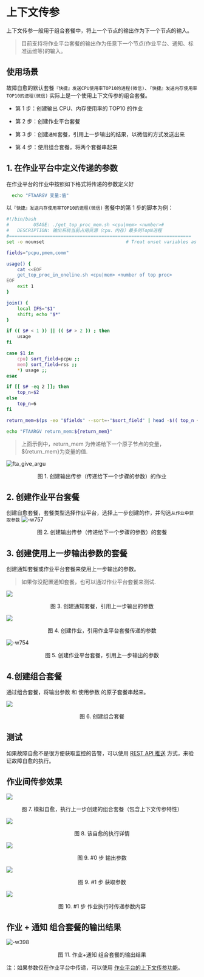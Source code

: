 #  上下文传参

上下文传参一般用于组合套餐中，将上一个节点的输出作为下一个节点的输入。

> 目前支持将作业平台套餐的输出作为任意下一个节点(作业平台、通知、标准运维等)的输入。

## 使用场景
故障自愈的默认套餐`『快捷』发送CPU使用率TOP10的进程(微信)`、`『快捷』发送内存使用率TOP10的进程(微信)` 实际上是一个使用上下文传参的组合套餐。

- 第 1 步：创建输出 CPU、内存使用率的 TOP10 的作业

- 第 2 步：创建作业平台套餐

- 第 3 步：创建`通知`套餐，引用上一步输出的结果，以微信的方式发送出来

- 第 4 步：使用组合套餐，将两个套餐串起来

## 1. 在作业平台中定义传递的参数

在作业平台的作业中按照如下格式将传递的参数定义好

```bash
  echo "FTAARGV 变量:值"
```

以`『快捷』发送内存使用率TOP10的进程(微信)` 套餐中的第 1 步的脚本为例：

```bash
#!/bin/bash
#         USAGE: ./get_top_proc_mem.sh <cpu|mem> <number>#
#   DESCRIPTION: 输出系统当前占用资源（cpu、内存）最多的TopN进程
#===================================================================
set -o nounset                              # Treat unset variables as an error

fields="pcpu,pmem,comm"

usage() {
    cat <<EOF
    get_top_proc_in_oneline.sh <cpu|mem> <number of top proc>
EOF
    exit 1
}

join() {
    local IFS="$1"
    shift; echo "$*"
}

if (( $# < 1 )) || (( $# > 2 )) ; then
    usage
fi

case $1 in
    cpu) sort_field=pcpu ;;
    mem) sort_field=rss ;;
    *) usage ;;
esac

if [[ $# -eq 2 ]]; then
    top_n=$2
else
    top_n=6
fi

return_mem=$(ps -eo "$fields" --sort=-"$sort_field" | head -$(( top_n + 1 )) | awk 'NR==1 { gsub(/%/,"") } {printf "%s\\n", $0 }')

echo "FTAARGV return_mem:${return_mem}"
```

> 上面示例中，return_mem 为传递给下一个原子节点的变量，${return_mem}为变量的值.


![fta_give_argu](media/fta_give_argu.png)
<center>图 1. 创建输出传参（传递给下一个步骤的参数）的作业</center>

## 2. 创建作业平台套餐

创建自愈套餐，套餐类型选择作业平台，选择上一步创建的作，并勾选`从作业中获取参数`
![-w757](media/15361165262752.jpg)
<center>图 2. 创建输出传参（传递给下一个步骤的参数）的套餐</center>


## 3. 创建使用上一步输出参数的套餐

创建通知套餐或作业平台套餐来使用上一步输出的参数。

> 如果你没配置通知套餐，也可以通过作业平台套餐来测试.

![](media/15361169576206.jpg)
<center>图 3. 创建通知套餐，引用上一步输出的参数</center>

![](media/15361180934431.jpg)
<center>图 4. 创建作业，引用作业平台套餐传递的参数</center>

![-w754](media/15361168485235.jpg)
<center>图 5. 创建作业平台套餐，引用上一步输出的参数</center>


## 4.创建组合套餐

通过组合套餐，将输出参数 和 使用参数 的原子套餐串起来。

![](media/15361170784129.jpg)
<center>图 6. 创建组合套餐</center>

## 测试

如果故障自愈不是很方便获取监控的告警，可以使用 [REST API 推送](5.1/FTA/Getting_Started/REST_API_PUSH_Alarm_processing_automation.md) 方式，来验证故障自愈的执行。

## 作业间传参效果

![](media/15361183999000.jpg)
<center>图 7. 模拟自愈，执行上一步创建的组合套餐（包含上下文传参特性）</center>



![](media/15361183753395.jpg)
<center>图 8. 该自愈的执行详情</center>



![](media/15361184242911.jpg)
<center>图 9. #0 步 输出参数</center>


![](media/15361186282518.jpg)
<center>图 9. #1 步 获取参数</center>


![](media/15361187273160.jpg)
<center>图 10. #1 步 作业执行时传递参数内容</center>


## 作业 + 通知 组合套餐的输出结果
![-w398](media/15361193219458.jpg)
<center>图 11. 作业+通知 组合套餐的输出结果</center>


注：如果参数仅在作业平台中传递，可以使用 [作业平台的上下文传参功能]()。
